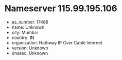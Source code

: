 # Nameserver 115.99.195.106

* as_number: 17488
* name: Unknown
* city: Mumbai
* country: IN
* organization: Hathway IP Over Cable Internet
* version: Unknown
* dnssec: Unknown
